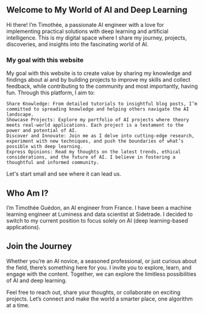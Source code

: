 ## Welcome to My World of AI and Deep Learning

Hi there! I’m Timothée, a passionate AI engineer with a love for implementing practical solutions with deep learning and artificial intelligence. This is my digital space where I share my journey, projects, discoveries, and insights into the fascinating world of AI.

### My goal with this website

My goal with this website is to create value by sharing my knowledge and findings about ai and by building projects to improve my skills and collect feedback, while contributing to the community and most importantly, having fun. Through this platform, I aim to:

    Share Knowledge: From detailed tutorials to insightful blog posts, I’m committed to spreading knowledge and helping others navigate the AI landscape.
    Showcase Projects: Explore my portfolio of AI projects where theory meets real-world applications. Each project is a testament to the power and potential of AI.
    Discover and Innovate: Join me as I delve into cutting-edge research, experiment with new techniques, and push the boundaries of what’s possible with deep learning.
    Express Opinions: Read my thoughts on the latest trends, ethical considerations, and the future of AI. I believe in fostering a thoughtful and informed community.

Let's start small and see where it can lead us.

## Who Am I?

I’m Timothée Guédon, an AI engineer from France. I have been a machine learning engineer at Luminess and data scientist at Sidetrade. I decided to switch to my current position to focus solely on AI (deep learning-based applications).

## Join the Journey

Whether you’re an AI novice, a seasoned professional, or just curious about the field, there’s something here for you. I invite you to explore, learn, and engage with the content. Together, we can explore the limitless possibilities of AI and deep learning.

Feel free to reach out, share your thoughts, or collaborate on exciting projects. Let’s connect and make the world a smarter place, one algorithm at a time.